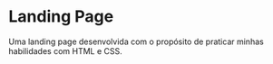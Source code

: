 # Landing Page
Uma landing page desenvolvida com o propósito de praticar minhas habilidades com HTML e CSS.
